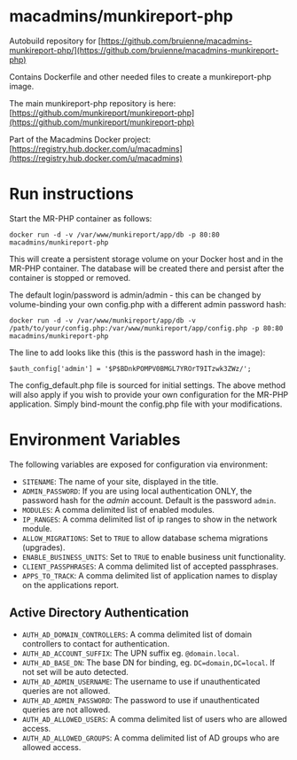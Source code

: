 macadmins/munkireport-php
=========================


Autobuild repository for [https://github.com/bruienne/macadmins-munkireport-php/](https://github.com/bruienne/macadmins-munkireport-php)

Contains Dockerfile and other needed files to create a munkireport-php image.

The main munkireport-php repository is here: [https://github.com/munkireport/munkireport-php](https://github.com/munkireport/munkireport-php)

Part of the Macadmins Docker project: [https://registry.hub.docker.com/u/macadmins](https://registry.hub.docker.com/u/macadmins)

Run instructions
================

Start the MR-PHP container as follows:

`docker run -d -v /var/www/munkireport/app/db -p 80:80 macadmins/munkireport-php`

This will create a persistent storage volume on your Docker host and in the MR-PHP container. The database will be created there and persist after the container is stopped or removed.

The default login/password is admin/admin - this can be changed by volume-binding your own config.php with a different admin password hash:

`docker run -d -v /var/www/munkireport/app/db -v /path/to/your/config.php:/var/www/munkireport/app/config.php -p 80:80 macadmins/munkireport-php`

The line to add looks like this (this is the password hash in the image):

`$auth_config['admin'] = '$P$BDnkPOMPV0BMGL7YROrT9ITzwk3ZWz/';`

The config_default.php file is sourced for initial settings. The above method will also apply if you wish to provide your own configuration for the MR-PHP application. Simply bind-mount the config.php file with your modifications.

Environment Variables
=====================

The following variables are exposed for configuration via environment:

- `SITENAME`: The name of your site, displayed in the title.
- `ADMIN_PASSWORD`: If you are using local authentication ONLY, the password hash for the *admin* account. Default is
    the password `admin`.
- `MODULES`: A comma delimited list of enabled modules.
- `IP_RANGES`: A comma delimited list of ip ranges to show in the network module.
- `ALLOW_MIGRATIONS`: Set to `TRUE` to allow database schema migrations (upgrades).
- `ENABLE_BUSINESS_UNITS`: Set to `TRUE` to enable business unit functionality.
- `CLIENT_PASSPHRASES`: A comma delimited list of accepted passphrases.
- `APPS_TO_TRACK`: A comma delimited list of application names to display on the applications report.

Active Directory Authentication
-------------------------------

- `AUTH_AD_DOMAIN_CONTROLLERS`: A comma delimited list of domain controllers to contact for authentication.
- `AUTH_AD_ACCOUNT_SUFFIX`: The UPN suffix eg. `@domain.local`.
- `AUTH_AD_BASE_DN`: The base DN for binding, eg. `DC=domain,DC=local`. If not set will be auto detected.
- `AUTH_AD_ADMIN_USERNAME`: The username to use if unauthenticated queries are not allowed.
- `AUTH_AD_ADMIN_PASSWORD`: The password to use if unauthenticated queries are not allowed.
- `AUTH_AD_ALLOWED_USERS`: A comma delimited list of users who are allowed access.
- `AUTH_AD_ALLOWED_GROUPS`: A comma delimited list of AD groups who are allowed access. 
                         
